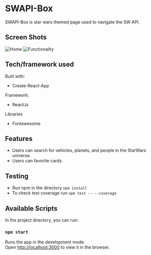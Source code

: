 # SWAPI-Box

SWAPI-Box is star wars themed page used to navigate the SW API.


## Screen Shots

![Home](https://i.imgur.com/FDWGIw6.png)
![Functionality](https://i.imgur.com/2CdjzUw.png)
## Tech/framework used

Built with: 
* Create-React-App

Framework: 
* ReactJs

Libraries
* Fontawesome

## Features

* Users can search for vehicles, planets, and people in the StarWars universe.
* Users can favorite cards.

## Testing
* Run npm in the directory ``` npm install ``` <br>
* To check test coverage run ``` npm test -- --coverage ```

## Available Scripts

In the project directory, you can run:

### `npm start`

Runs the app in the development mode.<br>
Open [http://localhost:3000](http://localhost:3000) to view it in the browser.
